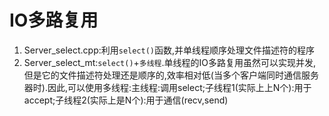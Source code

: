 # IO多路复用
1. Server_select.cpp:利用`select()`函数,并单线程顺序处理文件描述符的程序
2. Server_select_mt:`select()`+`多线程`.单线程的IO多路复用虽然可以实现并发,但是它的文件描述符处理还是顺序的,效率相对低(当多个客户端同时通信服务器时).因此,可以使用多线程:主线程:调用select;子线程1(实际上上N个):用于accept;子线程2(实际上是N个):用于通信(recv,send)